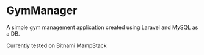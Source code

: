 # GymManager
A simple gym management application created using Laravel and MySQL as a DB.

Currently tested on Bitnami MampStack


